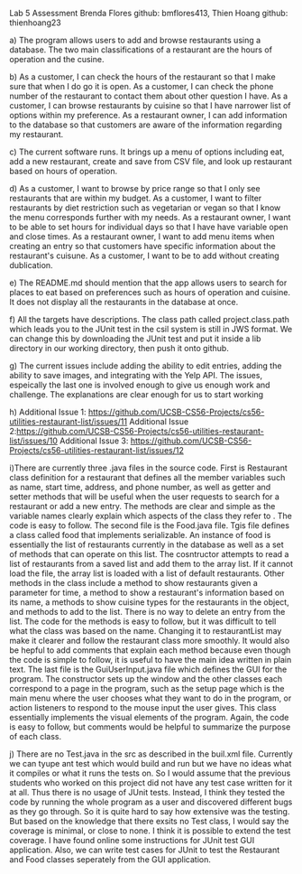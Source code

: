 Lab 5 Assessment
Brenda Flores github: bmflores413, Thien Hoang github: thienhoang23

a) The program allows users to add and browse restaurants using a database. The two main classifications of a restaurant are the hours of operation and the cusine.


b) As a customer, I can check the hours of the restaurant so that I make sure that when I do go it is open.
   As a customer, I can check the phone number of the restaurant to contact them about other question I have.
   As a customer, I can browse restaurants by cuisine so that I have narrower list of options within my preference.
   As a restaurant owner, I can add information to the database so that customers are aware of the information regarding my restaurant.

c) The current software runs. It brings up a menu of options including eat, add a new restaurant, create and save from CSV file, and look up restaurant based on hours of operation.

d) As a customer, I want to browse by price range so that I only see restaurants that are within my budget.
   As a customer, I want to filter restaurants by diet restriction such as vegetarian or vegan so that I know the menu corresponds further with my needs.
   As a restaurant owner, I want to be able to set hours for individual days so that I have have variable open and close times.
   As a restaurant owner, I want to add menu items when creating an entry so that customers have specific information about the restaurant's cuisune.
   As a customer, I want to be to add without creating dublication.
   
e) The README.md should mention that the app allows users to search for places to eat based on preferences such as hours of operation and cuisine. It does not display all the restaurants in the database at once.

f) All the targets have descriptions. The class path called project.class.path which leads you to the JUnit test in the csil system is still in JWS format. We can change this by downloading the JUnit test and put it inside a lib directory in our working directory, then push it onto github.

g) The current issues include adding the ability to edit entries, adding the ability to save images, and integrating with the Yelp API. The issues, espeically the last one is involved enough to give us enough work and challenge. The explanations are clear enough for us to start working

h) Additional Issue 1: https://github.com/UCSB-CS56-Projects/cs56-utilities-restaurant-list/issues/11
   Additional Issue 2:https://github.com/UCSB-CS56-Projects/cs56-utilities-restaurant-list/issues/10
   Additional Issue 3: https://github.com/UCSB-CS56-Projects/cs56-utilities-restaurant-list/issues/12

i)There are currently three .java files in the source code. First is Restaurant class definition for a restaurant that defines all the member variables such as name, start time, address, and phone number, as well as getter and setter methods that will be useful when the user requests to search for a restaurant or add a new entry. The methods are clear and simple as the variable names clearly explain which aspects of the class they refer to . The code is easy to follow. The second file is the Food.java file. Tgis file defines a class called food that implements serializable. An instance of food is essentially the list of restaurants currently in the database as well as a set of methods that can operate on this list. The cosntructor attempts to read a list of restaurants from a saved list and add them to the array list. If it cannot load the file, the array list is loaded with a list of default restaurants. Other methods in the class include a method to show restaurants given a parameter for time, a method to show a restaurant's information based on its name, a methods to show cuisine types for the restaurants in the object, and methods to add to the list. There is no way to delete an entry from the list. The code for the methods is easy to follow, but it was difficult to tell what the class was based on the name. Changing it to restaurantList may make it clearer and follow the restaurant class more smoothly. It would also be hepful to add comments that explain each method because even though the code is simple to follow, it is useful to have the main idea written in plain text. The last file is the GuiUserInput.java file which defines the GUI for the program. The constructor sets up the window and the other classes each correspond to a page in the program, such as the setup page which is the main menu where the user chooses what they want to do in the program, or action listeners to respond to the mouse input the user gives. This class essentially implements the visual elements of the program. Again, the code is easy to follow, but comments would be helpful to summarize the purpose of each class.   

j) There are no Test.java in the src as described in the buil.xml file. Currently we can tyupe ant test which would build and run but we have no ideas what it compiles or what it runs the tests on. So I would assume that the previous students who worked on this project did not have any test case written for it at all. Thus there is no usage of JUnit tests. Instead, I think they tested the code by running the whole program as a user and discovered different bugs as they go through. So it is quite hard to say how extensive was the testing. But based on the knowledge that there exsits no Test class, I would say the coverage is minimal, or close to none. I think it is possible to extend the test coverage. I have found online some instructions for JUnit test GUI application. Also, we can write test cases for JUnit to test the Restaurant and Food classes seperately from the GUI application.